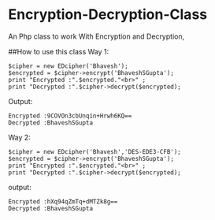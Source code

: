 # Encryption-Decryption-Class
An Php class to work With Encryption and Decryption,

##How to use this class
Way 1: 
```
$cipher = new EDcipher('Bhavesh');
$encrypted = $cipher->encrypt('BhaveshSGupta');
print "Encrypted :".$encrypted."<br>" ;
print "Decrypted :".$cipher->decrypt($encrypted);
```

Output:

```
Encrypted :9COVOn3cbUnqin+Hrwh6KQ==
Decrypted :BhaveshSGupta
```
Way 2:
```
$cipher = new EDcipher('Bhavesh','DES-EDE3-CFB');
$encrypted = $cipher->encrypt('BhaveshSGupta');
print "Encrypted :".$encrypted."<br>" ;
print "Decrypted :".$cipher->decrypt($encrypted);
```

output:
```
Encrypted :hXq94qZmTq+dMTZk8g==
Decrypted :BhaveshSGupta
```

